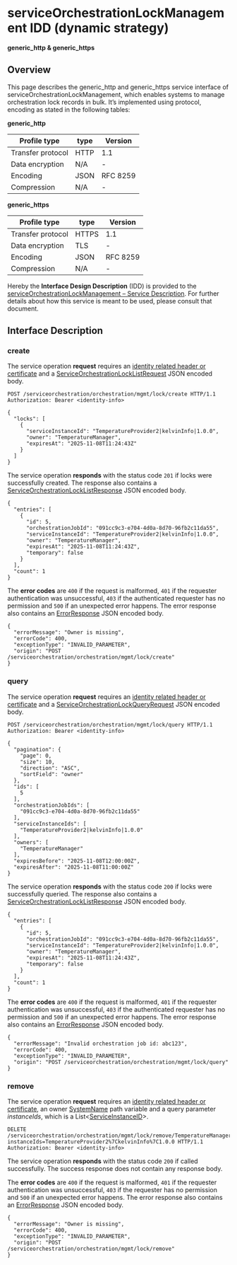 # serviceOrchestrationLockManagement IDD (dynamic strategy)
**generic_http & generic_https**

## Overview

This page describes the generic_http and generic_https service interface of serviceOrchestrationLockManagement, which enables systems to manage orchestration lock records in bulk. It’s implemented using protocol, encoding as stated in the following tables:

**generic_http**

Profile type | type | Version
--- | --- | ---
Transfer protocol | HTTP | 1.1
Data encryption | N/A | -
Encoding | JSON | RFC 8259
Compression | N/A | -

**generic_https**

Profile type | type | Version
--- | --- | ---
Transfer protocol | HTTPS | 1.1
Data encryption | TLS | -
Encoding | JSON | RFC 8259
Compression | N/A | -

Hereby the **Interface Design Description** (IDD) is provided to the [serviceOrchestrationLockManagement – Service Description](../../assets/sd/5_0_0/service-orchestration-lock-management_sd.pdf). For further details about how this service is meant to be used, please consult that document.

## Interface Description

### create

The service operation **request** requires an [identity related header or certificate](../authentication_policy.md/#http) and a [ServiceOrchestrationLockListRequest](../data-models/service-orchestration-lock-list-request.md) JSON encoded body.

```
POST /serviceorchestration/orchestration/mgmt/lock/create HTTP/1.1
Authorization: Bearer <identity-info>

{
  "locks": [
    {
      "serviceInstanceId": "TemperatureProvider2|kelvinInfo|1.0.0",
      "owner": "TemperatureManager",
      "expiresAt": "2025-11-08T11:24:43Z"
    }
  ]
}
```

The service operation **responds** with the status code `201` if locks were successfully created. The response also contains a [ServiceOrchestrationLockListResponse](../data-models/service-orchestration-lock-list-response.md) JSON encoded body.

```
{
  "entries": [
    {
      "id": 5,
      "orchestrationJobId": "091cc9c3-e704-4d0a-8d70-96fb2c11da55",
      "serviceInstanceId": "TemperatureProvider2|kelvinInfo|1.0.0",
      "owner": "TemperatureManager",
      "expiresAt": "2025-11-08T11:24:43Z",
      "temporary": false
    }
  ],
  "count": 1
}
```

The **error codes** are `400` if the request is malformed, `401` if the requester authentication was unsuccessful, `403` if the authenticated requester has no permission and `500` if an unexpected error happens. The error response also contains an [ErrorResponse](../data-models/error-response.md) JSON encoded body.

```
{
  "errorMessage": "Owner is missing",
  "errorCode": 400,
  "exceptionType": "INVALID_PARAMETER",
  "origin": "POST /serviceorchestration/orchestration/mgmt/lock/create"
}
```

### query

The service operation **request** requires an [identity related header or certificate](../authentication_policy.md/#http) and a [ServiceOrchestrationLockQueryRequest](../data-models/service-orchestration-lock-query-request.md) JSON encoded body.

```
POST /serviceorchestration/orchestration/mgmt/lock/query HTTP/1.1
Authorization: Bearer <identity-info>

{
  "pagination": {
    "page": 0,
    "size": 10,
    "direction": "ASC",
    "sortField": "owner"
  },
  "ids": [
    5
  ],
  "orchestrationJobIds": [
    "091cc9c3-e704-4d0a-8d70-96fb2c11da55"
  ],
  "serviceInstanceIds": [
    "TemperatureProvider2|kelvinInfo|1.0.0"
  ],
  "owners": [
    "TemperatureManager"
  ],
  "expiresBefore": "2025-11-08T12:00:00Z",
  "expiresAfter": "2025-11-08T11:00:00Z"
}
```

The service operation **responds** with the status code `200` if locks were successfully queried. The response also contains a [ServiceOrchestrationLockListResponse](../data-models/service-orchestration-lock-list-response.md) JSON encoded body.

```
{
  "entries": [
    {
      "id": 5,
      "orchestrationJobId": "091cc9c3-e704-4d0a-8d70-96fb2c11da55",
      "serviceInstanceId": "TemperatureProvider2|kelvinInfo|1.0.0",
      "owner": "TemperatureManager",
      "expiresAt": "2025-11-08T11:24:43Z",
      "temporary": false
    }
  ],
  "count": 1
}
```

The **error codes** are `400` if the request is malformed, `401` if the requester authentication was unsuccessful, `403` if the authenticated requester has no permission and `500` if an unexpected error happens. The error response also contains an [ErrorResponse](../data-models/error-response.md) JSON encoded body.

```
{
  "errorMessage": "Invalid orchestration job id: abc123",
  "errorCode": 400,
  "exceptionType": "INVALID_PARAMETER",
  "origin": "POST /serviceorchestration/orchestration/mgmt/lock/query"
}
```

### remove

The service operation **request** requires an [identity related header or certificate](../authentication_policy.md/#http), an owner [SystemName](../primitives.md#systemname) path variable and a query parameter _instanceIds_, which is a List<[ServiceInstanceID](../primitives.md#serviceinstanceid)>.

```
DELETE /serviceorchestration/orchestration/mgmt/lock/remove/TemperatureManager?instanceIds=TemperatureProvider2%7CkelvinInfo%7C1.0.0 HTTP/1.1
Authorization: Bearer <identity-info>
```

The service operation **responds** with the status code `200` if called successfully. The success response does not contain any response body.

The **error codes** are `400` if the request is malformed, `401` if the requester authentication was unsuccessful, `403` if the requester has no permission and `500` if an unexpected error happens. The error response also contains an [ErrorResponse](../data-models/error-response.md) JSON encoded body.

```
{
  "errorMessage": "Owner is missing",
  "errorCode": 400,
  "exceptionType": "INVALID_PARAMETER",
  "origin": "POST /serviceorchestration/orchestration/mgmt/lock/remove"
}
```